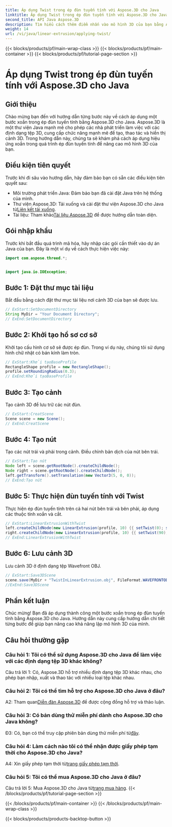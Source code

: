 ```yaml
---
title: Áp dụng Twist trong ép đùn tuyến tính với Aspose.3D cho Java
linktitle: Áp dụng Twist trong ép đùn tuyến tính với Aspose.3D cho Java
second_title: API Java Aspose.3D
description: Tìm hiểu cách thêm điểm nhấn vào mô hình 3D của bạn bằng Aspose.3D cho Java. Thực hiện theo hướng dẫn từng bước của chúng tôi để có hiệu ứng ép đùn tuyến tính nâng cao.
weight: 14
url: /vi/java/linear-extrusion/applying-twist/
---
```


{{< blocks/products/pf/main-wrap-class >}}
{{< blocks/products/pf/main-container >}}
{{< blocks/products/pf/tutorial-page-section >}}

# Áp dụng Twist trong ép đùn tuyến tính với Aspose.3D cho Java

## Giới thiệu

Chào mừng bạn đến với hướng dẫn từng bước này về cách áp dụng một bước xoắn trong ép đùn tuyến tính bằng Aspose.3D cho Java. Aspose.3D là một thư viện Java mạnh mẽ cho phép các nhà phát triển làm việc với các định dạng tệp 3D, cung cấp chức năng mạnh mẽ để tạo, thao tác và hiển thị cảnh 3D. Trong hướng dẫn này, chúng ta sẽ khám phá cách áp dụng hiệu ứng xoắn trong quá trình ép đùn tuyến tính để nâng cao mô hình 3D của bạn.

## Điều kiện tiên quyết

Trước khi đi sâu vào hướng dẫn, hãy đảm bảo bạn có sẵn các điều kiện tiên quyết sau:

- Môi trường phát triển Java: Đảm bảo bạn đã cài đặt Java trên hệ thống của mình.
-  Thư viện Aspose.3D: Tải xuống và cài đặt thư viện Aspose.3D cho Java từ[Liên kết tải xuống](https://releases.aspose.com/3d/java/).
-  Tài liệu: Tham khảo[Tài liệu Aspose.3D](https://reference.aspose.com/3d/java/) để được hướng dẫn toàn diện.

## Gói nhập khẩu

Trước khi bắt đầu quá trình mã hóa, hãy nhập các gói cần thiết vào dự án Java của bạn. Đây là một ví dụ về cách thực hiện việc này:

```java
import com.aspose.threed.*;


import java.io.IOException;
```

## Bước 1: Đặt thư mục tài liệu

Bắt đầu bằng cách đặt thư mục tài liệu nơi cảnh 3D của bạn sẽ được lưu.

```java
// ExStart:SetDocumentDirectory
String MyDir = "Your Document Directory";
// ExEnd:SetDocumentDirectory
```

## Bước 2: Khởi tạo hồ sơ cơ sở

Khởi tạo cấu hình cơ sở sẽ được ép đùn. Trong ví dụ này, chúng tôi sử dụng hình chữ nhật có bán kính làm tròn.

```java
// ExStart:Khởi tạoBaseProfile
RectangleShape profile = new RectangleShape();
profile.setRoundingRadius(0.3);
// ExEnd:Khởi tạoBaseProfile
```

## Bước 3: Tạo cảnh

Tạo cảnh 3D để lưu trữ các nút đùn.

```java
// ExStart:CreatScene
Scene scene = new Scene();
// ExEnd:CreatScene
```

## Bước 4: Tạo nút

Tạo các nút trái và phải trong cảnh. Điều chỉnh bản dịch của nút bên trái.

```java
// ExStart:Tạo nút
Node left = scene.getRootNode().createChildNode();
Node right = scene.getRootNode().createChildNode();
left.getTransform().setTranslation(new Vector3(5, 0, 0));
// ExEnd:Tạo nút
```

## Bước 5: Thực hiện đùn tuyến tính với Twist

Thực hiện ép đùn tuyến tính trên cả hai nút bên trái và bên phải, áp dụng các thuộc tính xoắn và cắt.

```java
// ExStart:LinearExtrusionWithTwist
left.createChildNode(new LinearExtrusion(profile, 10) {{ setTwist(0); setSlices(100); }});
right.createChildNode(new LinearExtrusion(profile, 10) {{ setTwist(90); setSlices(100); }});
// ExEnd:LinearExtrusionWithTwist
```

## Bước 6: Lưu cảnh 3D

Lưu cảnh 3D ở định dạng tệp Wavefront OBJ.

```java
// ExStart:Save3DScene
scene.save(MyDir + "TwistInLinearExtrusion.obj", FileFormat.WAVEFRONTOBJ);
//ExEnd:Save3DScene
```

## Phần kết luận

Chúc mừng! Bạn đã áp dụng thành công một bước xoắn trong ép đùn tuyến tính bằng Aspose.3D cho Java. Hướng dẫn này cung cấp hướng dẫn chi tiết từng bước để giúp bạn nâng cao khả năng lập mô hình 3D của mình.

## Câu hỏi thường gặp

### Câu hỏi 1: Tôi có thể sử dụng Aspose.3D cho Java để làm việc với các định dạng tệp 3D khác không?

Câu trả lời 1: Có, Aspose.3D hỗ trợ nhiều định dạng tệp 3D khác nhau, cho phép bạn nhập, xuất và thao tác với nhiều loại tệp khác nhau.

### Câu hỏi 2: Tôi có thể tìm hỗ trợ cho Aspose.3D cho Java ở đâu?

 A2: Tham quan[Diễn đàn Aspose.3D](https://forum.aspose.com/c/3d/18) để được cộng đồng hỗ trợ và thảo luận.

### Câu hỏi 3: Có bản dùng thử miễn phí dành cho Aspose.3D cho Java không?

 Đ3: Có, bạn có thể truy cập phiên bản dùng thử miễn phí từ[đây](https://releases.aspose.com/).

### Câu hỏi 4: Làm cách nào tôi có thể nhận được giấy phép tạm thời cho Aspose.3D cho Java?

 A4: Xin giấy phép tạm thời từ[trang giấy phép tạm thời](https://purchase.aspose.com/temporary-license/).

### Câu hỏi 5: Tôi có thể mua Aspose.3D cho Java ở đâu?

 Câu trả lời 5: Mua Aspose.3D cho Java từ[trang mua hàng](https://purchase.aspose.com/buy).
{{< /blocks/products/pf/tutorial-page-section >}}

{{< /blocks/products/pf/main-container >}}
{{< /blocks/products/pf/main-wrap-class >}}

{{< blocks/products/products-backtop-button >}}
